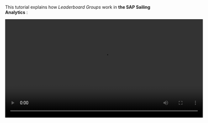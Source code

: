 This tutorial explains how *Leaderboard Groups* work in **the SAP Sailing Analytics** :

<video controls="true" width="640" src="https://sapsailing-documentation.s3-eu-west-1.amazonaws.com/adminconsole/Advanced+Topics/Leaderboard+Group+explained.mp4" type="video/mp4">
  Your browser does not support the video tag.
</video>